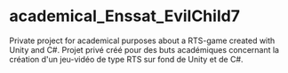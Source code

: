 academical_Enssat_EvilChild7
============================

Private project for academical purposes about a RTS-game created with Unity and C#.
Projet privé créé pour des buts académiques concernant la création d'un jeu-vidéo de type RTS sur fond de Unity et de C#.
